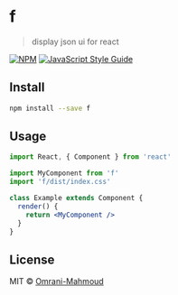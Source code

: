 # f

> display json ui for react

[![NPM](https://img.shields.io/npm/v/f.svg)](https://www.npmjs.com/package/f) [![JavaScript Style Guide](https://img.shields.io/badge/code_style-standard-brightgreen.svg)](https://standardjs.com)

## Install

```bash
npm install --save f
```

## Usage

```jsx
import React, { Component } from 'react'

import MyComponent from 'f'
import 'f/dist/index.css'

class Example extends Component {
  render() {
    return <MyComponent />
  }
}
```

## License

MIT © [Omrani-Mahmoud](https://github.com/Omrani-Mahmoud)

